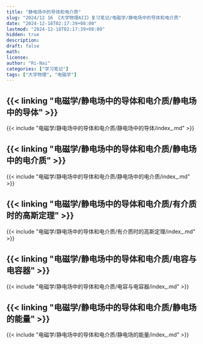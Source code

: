 ```yaml
---
title: "静电场中的导体和电介质"
slug: "2024/12 16 《大学物理AII》复习笔记/电磁学/静电场中的导体和电介质"
date: "2024-12-18T02:17:39+08:00"
lastmod: "2024-12-18T02:17:39+08:00"
hidden: true
description:
draft: false
math:
license:
author: "Ri-Nai"
categories: ["学习笔记"]
tags: ["大学物理", "电磁学"]
---
```

## {{< linking "电磁学/静电场中的导体和电介质/静电场中的导体" >}}
{{< include "电磁学/静电场中的导体和电介质/静电场中的导体/index_.md" >}}

## {{< linking "电磁学/静电场中的导体和电介质/静电场中的电介质" >}}
{{< include "电磁学/静电场中的导体和电介质/静电场中的电介质/index_.md" >}}

## {{< linking "电磁学/静电场中的导体和电介质/有介质时的高斯定理" >}}
{{< include "电磁学/静电场中的导体和电介质/有介质时的高斯定理/index_.md" >}}

## {{< linking "电磁学/静电场中的导体和电介质/电容与电容器" >}}
{{< include "电磁学/静电场中的导体和电介质/电容与电容器/index_.md" >}}

## {{< linking "电磁学/静电场中的导体和电介质/静电场的能量" >}}
{{< include "电磁学/静电场中的导体和电介质/静电场的能量/index_.md" >}}
